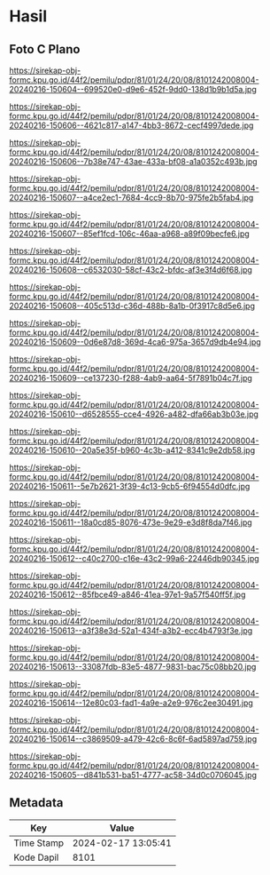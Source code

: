 # Hasil

## Foto C Plano

https://sirekap-obj-formc.kpu.go.id/44f2/pemilu/pdpr/81/01/24/20/08/8101242008004-20240216-150604--699520e0-d9e6-452f-9dd0-138d1b9b1d5a.jpg

https://sirekap-obj-formc.kpu.go.id/44f2/pemilu/pdpr/81/01/24/20/08/8101242008004-20240216-150606--4621c817-a147-4bb3-8672-cecf4997dede.jpg

https://sirekap-obj-formc.kpu.go.id/44f2/pemilu/pdpr/81/01/24/20/08/8101242008004-20240216-150606--7b38e747-43ae-433a-bf08-a1a0352c493b.jpg

https://sirekap-obj-formc.kpu.go.id/44f2/pemilu/pdpr/81/01/24/20/08/8101242008004-20240216-150607--a4ce2ec1-7684-4cc9-8b70-975fe2b5fab4.jpg

https://sirekap-obj-formc.kpu.go.id/44f2/pemilu/pdpr/81/01/24/20/08/8101242008004-20240216-150607--85ef1fcd-106c-46aa-a968-a89f09becfe6.jpg

https://sirekap-obj-formc.kpu.go.id/44f2/pemilu/pdpr/81/01/24/20/08/8101242008004-20240216-150608--c6532030-58cf-43c2-bfdc-af3e3f4d6f68.jpg

https://sirekap-obj-formc.kpu.go.id/44f2/pemilu/pdpr/81/01/24/20/08/8101242008004-20240216-150608--405c513d-c36d-488b-8a1b-0f3917c8d5e6.jpg

https://sirekap-obj-formc.kpu.go.id/44f2/pemilu/pdpr/81/01/24/20/08/8101242008004-20240216-150609--0d6e87d8-369d-4ca6-975a-3657d9db4e94.jpg

https://sirekap-obj-formc.kpu.go.id/44f2/pemilu/pdpr/81/01/24/20/08/8101242008004-20240216-150609--ce137230-f288-4ab9-aa64-5f7891b04c7f.jpg

https://sirekap-obj-formc.kpu.go.id/44f2/pemilu/pdpr/81/01/24/20/08/8101242008004-20240216-150610--d6528555-cce4-4926-a482-dfa66ab3b03e.jpg

https://sirekap-obj-formc.kpu.go.id/44f2/pemilu/pdpr/81/01/24/20/08/8101242008004-20240216-150610--20a5e35f-b960-4c3b-a412-8341c9e2db58.jpg

https://sirekap-obj-formc.kpu.go.id/44f2/pemilu/pdpr/81/01/24/20/08/8101242008004-20240216-150611--5e7b2621-3f39-4c13-9cb5-6f94554d0dfc.jpg

https://sirekap-obj-formc.kpu.go.id/44f2/pemilu/pdpr/81/01/24/20/08/8101242008004-20240216-150611--18a0cd85-8076-473e-9e29-e3d8f8da7f46.jpg

https://sirekap-obj-formc.kpu.go.id/44f2/pemilu/pdpr/81/01/24/20/08/8101242008004-20240216-150612--c40c2700-c16e-43c2-99a6-22446db90345.jpg

https://sirekap-obj-formc.kpu.go.id/44f2/pemilu/pdpr/81/01/24/20/08/8101242008004-20240216-150612--85fbce49-a846-41ea-97e1-9a57f540ff5f.jpg

https://sirekap-obj-formc.kpu.go.id/44f2/pemilu/pdpr/81/01/24/20/08/8101242008004-20240216-150613--a3f38e3d-52a1-434f-a3b2-ecc4b4793f3e.jpg

https://sirekap-obj-formc.kpu.go.id/44f2/pemilu/pdpr/81/01/24/20/08/8101242008004-20240216-150613--33087fdb-83e5-4877-9831-bac75c08bb20.jpg

https://sirekap-obj-formc.kpu.go.id/44f2/pemilu/pdpr/81/01/24/20/08/8101242008004-20240216-150614--12e80c03-fad1-4a9e-a2e9-976c2ee30491.jpg

https://sirekap-obj-formc.kpu.go.id/44f2/pemilu/pdpr/81/01/24/20/08/8101242008004-20240216-150614--c3869509-a479-42c6-8c6f-6ad5897ad759.jpg

https://sirekap-obj-formc.kpu.go.id/44f2/pemilu/pdpr/81/01/24/20/08/8101242008004-20240216-150605--d841b531-ba51-4777-ac58-34d0c0706045.jpg


## Metadata

| Key        | Value               |
| ---------- | ------------------- |
| Time Stamp | 2024-02-17 13:05:41 |
| Kode Dapil | 8101                |



